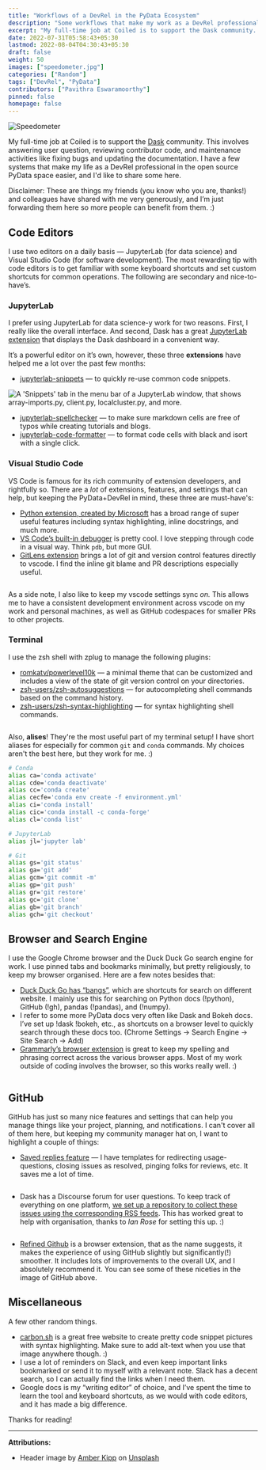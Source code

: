 ```yaml
---
title: "Workflows of a DevRel in the PyData Ecosystem"
description: "Some workflows that make my work as a DevRel professional in the PyData ecosystem easier."
excerpt: "My full-time job at Coiled is to support the Dask community. This involves answering user question, reviewing contributor code, and maintenance activities like fixing bugs and updating the documentation. I have a few systems that make my life as a DevRel professional in the open source PyData space easier."
date: 2022-07-31T05:58:43+05:30
lastmod: 2022-08-04T04:30:43+05:30
draft: false
weight: 50
images: ["speedometer.jpg"]
categories: ["Random"]
tags: ["DevRel", "PyData"]
contributors: ["Pavithra Eswaramoorthy"]
pinned: false
homepage: false
---
```


<p><img src="speedometer.jpg" alt="Speedometer"></p>

My full-time job at Coiled is to support the [Dask](dask.org/) community. This involves answering user question, reviewing contributor code, and maintenance activities like fixing bugs and updating the documentation. I have a few systems that make my life as a DevRel professional in the open source PyData space easier, and I'd like to share some here.

Disclaimer: These are things my friends (you know who you are, thanks!) and colleagues have shared with me very generously, and I’m just forwarding them here so more people can benefit from them. :)

## Code Editors

I use two editors on a daily basis — JupyterLab (for data science) and Visual Studio Code (for software development). The most rewarding tip with code editors is to get familiar with some keyboard shortcuts and set custom shortcuts for common operations. The following are secondary and nice-to-have’s.

### JupyterLab

I prefer using JupyterLab for data science-y work for two reasons. First, I really like the overall interface. And second, Dask has a great [JupyterLab extension](https://github.com/dask/dask-labextension) that displays the Dask dashboard in a convenient way.

It’s a powerful editor on it’s own, however, these three **extensions** have helped me a lot over the past few months:

- [jupyterlab-snippets](https://github.com/QuantStack/jupyterlab-snippets) — to quickly re-use common code snippets.

<p class="text-center"><img src="snippets.png" alt="A 'Snippets' tab in the menu bar of a JupyterLab window, that shows array-imports.py, client.py, localcluster.py, and more."></p>

- [jupyterlab-spellchecker](https://github.com/jupyterlab-contrib/spellchecker) — to make sure markdown cells are free of typos while creating tutorials and blogs.
- [jupyterlab-code-formatter](https://github.com/ryantam626/jupyterlab_code_formatter) — to format code cells with black and isort with a single click.

### Visual Studio Code

VS Code is famous for its rich community of extension developers, and rightfully so. There are a *lot* of extensions, features, and settings that can help, but keeping the PyData+DevRel in mind, these three are must-have's:

- [Python extension, created by Microsoft](https://marketplace.visualstudio.com/items?itemName=ms-python.python) has a broad range of super useful features including syntax highlighting, inline docstrings, and much more.
- [VS Code’s built-in debugger](https://code.visualstudio.com/Docs/editor/debugging) is pretty cool. I love stepping through code in a visual way. Think `pdb`, but more GUI.
- [GitLens extension](https://marketplace.visualstudio.com/items?itemName=eamodio.gitlens) brings a lot of git and version control features directly to vscode. I find the inline git blame and PR descriptions especially useful.

<p class="text-center"><img src="gitlens-blame.png" alt=""></p>

As a side note, I also like to keep my vscode settings sync *on.* This allows me to have a consistent development environment across vscode on my work and personal machines, as well as GitHub codespaces for smaller PRs to other projects.

### Terminal

I use the zsh shell with zplug to manage the following plugins:

- [romkatv/powerlevel10k](https://github.com/romkatv/powerlevel10k) — a minimal theme that can be customized and includes a view of the state of git version control on your directories.
- [zsh-users/zsh-autosuggestions](https://github.com/zsh-users/zsh-autosuggestions) — for autocompleting shell commands based on the command history.
- [zsh-users/zsh-syntax-highlighting](https://github.com/zsh-users/zsh-syntax-highlighting) — for syntax highlighting shell commands.

<p class="text-center"><img src="terminal.png" alt=""></p>

Also, **alises**! They're the most useful part of my terminal setup! I have short aliases for especially for common `git` and `conda` commands. My choices aren't the best here, but they work for me. :)

```bash
# Conda
alias ca='conda activate'
alias cde='conda deactivate'
alias cc='conda create'
alias cecfe='conda env create -f environment.yml'
alias ci='conda install'
alias cic='conda install -c conda-forge'
alias cl='conda list'

# JupyterLab
alias jl='jupyter lab'

# Git
alias gs='git status'
alias ga='git add'
alias gcm='git commit -m'
alias gp='git push'
alias gr='git restore'
alias gc='git clone'
alias gb='git branch'
alias gch='git checkout'
```

## Browser and Search Engine

I use the Google Chrome browser and the Duck Duck Go search engine for work. I use pinned tabs and bookmarks minimally, but pretty religiously, to keep my browser organised. Here are a few notes besides that:

- [Duck Duck Go has “bangs”](https://duckduckgo.com/bang), which are shortcuts for search on different website. I mainly use this for searching on Python docs (!python), GitHub (!gh), pandas (!pandas), and (!numpy).
- I refer to some more PyData docs very often like Dask and Bokeh docs. I’ve set up !dask !bokeh, etc., as shortcuts on a browser level to quickly search through these docs too. (Chrome Settings → Search Engine → Site Search → Add)
- [Grammarly’s browser extension](https://www.grammarly.com/browser) is great to keep my spelling and phrasing correct across the various browser apps. Most of my work outside of coding involves the browser, so this works really well. :)

<p class="text-center"><img src="grammarly.png" alt=""></p>

## GitHub

GitHub has just so many nice features and settings that can help you manage things like your project, planning, and notifications. I can't cover all of them here, but keeping my community manager hat on, I want to highlight a couple of things:

- [Saved replies feature](https://docs.github.com/en/get-started/writing-on-github/working-with-saved-replies/using-saved-replies) — I have templates for redirecting usage-questions, closing issues as resolved, pinging folks for reviews, etc. It saves me a lot of time.

<p class="text-center"><img src="github-saved-reply.png" alt=""></p>

- Dask has a Discourse forum for user questions. To keep track of everything on one platform, [we set up a repository to collect these issues using the corresponding RSS feeds](https://github.com/coiled/dask-community/issues?q=is%3Aissue+label%3Adiscourse+). This has worked great to help with organisation, thanks to *Ian Rose* for setting this up. :)

<p class="text-center"><img src="dask-community.png" alt=""></p>

- [Refined Github](https://github.com/refined-github/refined-github) is a browser extension, that as the name suggests, it makes the experience of using GitHub slightly but significantly(!) smoother. It includes lots of improvements to the overall UX, and I absolutely recommend it. You can see some of these niceties in the image of GitHub above.

## Miscellaneous

A few other random things.

- [carbon.sh](http://carbon.sh) is a great free website to create pretty code snippet pictures with syntax highlighting. Make sure to add alt-text when you use that image anywhere though. :)
- I use a lot of reminders on Slack, and even keep important links bookmarked or send it to myself with a relevant note. Slack has a decent search, so I can actually find the links when I need them.
- Google docs is my “writing editor” of choice, and I’ve spent the time to learn the tool and keyboard shortcuts, as we would with code editors, and it has made a big difference.

Thanks for reading!

<hr>

**Attributions:**

- Header image by <a href="https://unsplash.com/@sadmax?utm_source=unsplash&utm_medium=referral&utm_content=creditCopyText">Amber Kipp</a> on <a href="https://unsplash.com/s/photos/speedometer?utm_source=unsplash&utm_medium=referral&utm_content=creditCopyText">Unsplash</a>
